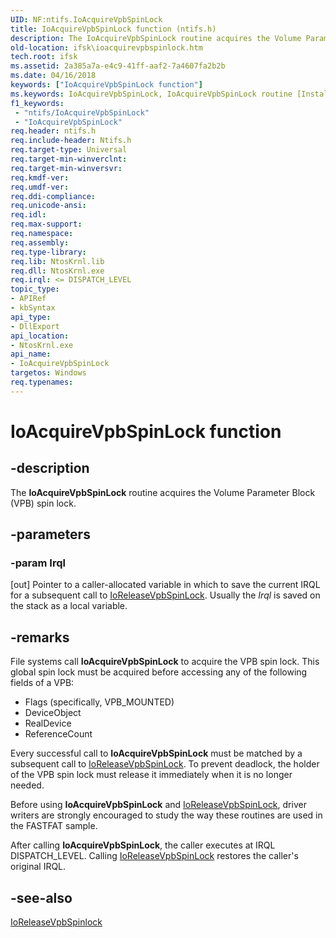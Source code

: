 ```yaml
---
UID: NF:ntifs.IoAcquireVpbSpinLock
title: IoAcquireVpbSpinLock function (ntifs.h)
description: The IoAcquireVpbSpinLock routine acquires the Volume Parameter Block (VPB) spin lock.
old-location: ifsk\ioacquirevpbspinlock.htm
tech.root: ifsk
ms.assetid: 2a385a7a-e4c9-41ff-aaf2-7a4607fa2b2b
ms.date: 04/16/2018
keywords: ["IoAcquireVpbSpinLock function"]
ms.keywords: IoAcquireVpbSpinLock, IoAcquireVpbSpinLock routine [Installable File System Drivers], ifsk.ioacquirevpbspinlock, ioref_b5833043-4673-46ff-850c-bd71da7defef.xml, ntifs/IoAcquireVpbSpinLock
f1_keywords:
 - "ntifs/IoAcquireVpbSpinLock"
 - "IoAcquireVpbSpinLock"
req.header: ntifs.h
req.include-header: Ntifs.h
req.target-type: Universal
req.target-min-winverclnt: 
req.target-min-winversvr: 
req.kmdf-ver: 
req.umdf-ver: 
req.ddi-compliance: 
req.unicode-ansi: 
req.idl: 
req.max-support: 
req.namespace: 
req.assembly: 
req.type-library: 
req.lib: NtosKrnl.lib
req.dll: NtosKrnl.exe
req.irql: <= DISPATCH_LEVEL
topic_type:
- APIRef
- kbSyntax
api_type:
- DllExport
api_location:
- NtosKrnl.exe
api_name:
- IoAcquireVpbSpinLock
targetos: Windows
req.typenames: 
---
```


# IoAcquireVpbSpinLock function


## -description


The <b>IoAcquireVpbSpinLock</b> routine acquires the Volume Parameter Block (VPB) spin lock. 


## -parameters




### -param Irql 
[out]
Pointer to a caller-allocated variable in which to save the current IRQL for a subsequent call to <a href="https://docs.microsoft.com/windows-hardware/drivers/ddi/ntifs/nf-ntifs-ioreleasevpbspinlock">IoReleaseVpbSpinLock</a>. Usually the <i>Irql</i> is saved on the stack as a local variable.


## -remarks



File systems call <b>IoAcquireVpbSpinLock</b> to acquire the VPB spin lock. This global spin lock must be acquired before accessing any of the following fields of a VPB: 

<ul>
<li>
Flags (specifically, VPB_MOUNTED)

</li>
<li>
DeviceObject

</li>
<li>
RealDevice

</li>
<li>
ReferenceCount

</li>
</ul>
Every successful call to <b>IoAcquireVpbSpinLock</b> must be matched by a subsequent call to <a href="https://docs.microsoft.com/windows-hardware/drivers/ddi/ntifs/nf-ntifs-ioreleasevpbspinlock">IoReleaseVpbSpinLock</a>. To prevent deadlock, the holder of the VPB spin lock must release it immediately when it is no longer needed. 

Before using <b>IoAcquireVpbSpinLock</b> and <a href="https://docs.microsoft.com/windows-hardware/drivers/ddi/ntifs/nf-ntifs-ioreleasevpbspinlock">IoReleaseVpbSpinLock</a>, driver writers are strongly encouraged to study the way these routines are used in the FASTFAT sample. 

After calling <b>IoAcquireVpbSpinLock</b>, the caller executes at IRQL DISPATCH_LEVEL. Calling <a href="https://docs.microsoft.com/windows-hardware/drivers/ddi/ntifs/nf-ntifs-ioreleasevpbspinlock">IoReleaseVpbSpinLock</a> restores the caller's original IRQL. 




## -see-also




<a href="https://docs.microsoft.com/windows-hardware/drivers/ddi/ntifs/nf-ntifs-ioreleasevpbspinlock">IoReleaseVpbSpinlock</a>
 

 

